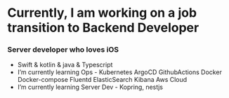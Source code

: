 # Currently, I am working on a job transition to Backend Developer

### Server developer who loves iOS
- Swift & kotlin & java & Typescript
- I’m currently learning Ops - Kubernetes ArgoCD GithubActions Docker Docker-compose Fluentd ElasticSearch Kibana Aws Cloud
- I’m currently learning Server Dev - Kopring, nestjs


